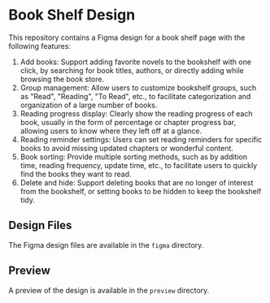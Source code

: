 # Book Shelf Design

This repository contains a Figma design for a book shelf page with the following features:

1. Add books: Support adding favorite novels to the bookshelf with one click, by searching for book titles, authors, or directly adding while browsing the book store.
2. Group management: Allow users to customize bookshelf groups, such as "Read", "Reading", "To Read", etc., to facilitate categorization and organization of a large number of books.
3. Reading progress display: Clearly show the reading progress of each book, usually in the form of percentage or chapter progress bar, allowing users to know where they left off at a glance.
4. Reading reminder settings: Users can set reading reminders for specific books to avoid missing updated chapters or wonderful content.
5. Book sorting: Provide multiple sorting methods, such as by addition time, reading frequency, update time, etc., to facilitate users to quickly find the books they want to read.
6. Delete and hide: Support deleting books that are no longer of interest from the bookshelf, or setting books to be hidden to keep the bookshelf tidy.

## Design Files

The Figma design files are available in the `figma` directory.

## Preview

A preview of the design is available in the `preview` directory.